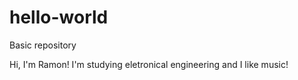# hello-world
Basic repository

Hi, I'm Ramon!
I'm studying eletronical engineering and I like music!
